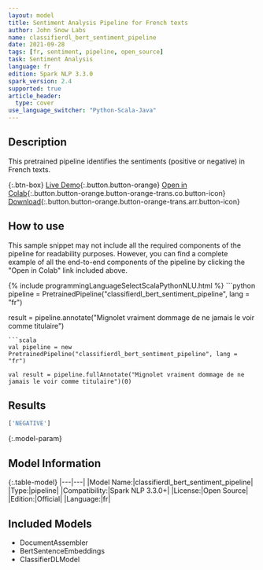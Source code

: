 ```yaml
---
layout: model
title: Sentiment Analysis Pipeline for French texts
author: John Snow Labs
name: classifierdl_bert_sentiment_pipeline
date: 2021-09-28
tags: [fr, sentiment, pipeline, open_source]
task: Sentiment Analysis
language: fr
edition: Spark NLP 3.3.0
spark_version: 2.4
supported: true
article_header:
  type: cover
use_language_switcher: "Python-Scala-Java"
---
```


## Description

This pretrained pipeline identifies the sentiments (positive or negative) in French texts.

{:.btn-box}
[Live Demo](https://demo.johnsnowlabs.com/public/SENTIMENT_FR/){:.button.button-orange}
[Open in Colab](https://colab.research.google.com/github/JohnSnowLabs/spark-nlp-workshop/blob/master/tutorials/streamlit_notebooks/CLASSIFICATION_Fr_Sentiment.ipynb){:.button.button-orange.button-orange-trans.co.button-icon}
[Download](https://s3.amazonaws.com/auxdata.johnsnowlabs.com/public/models/classifierdl_bert_sentiment_pipeline_fr_3.3.0_2.4_1632835775093.zip){:.button.button-orange.button-orange-trans.arr.button-icon}

## How to use

This sample snippet may not include all the required components of the pipeline for readability purposes. However, you can find a complete example of all the end-to-end components of the pipeline by clicking the "Open in Colab" link included above.




<div class="tabs-box" markdown="1">
{% include programmingLanguageSelectScalaPythonNLU.html %}
```python
pipeline = PretrainedPipeline("classifierdl_bert_sentiment_pipeline", lang = "fr")

result = pipeline.annotate("Mignolet vraiment dommage de ne jamais le voir comme titulaire")
```
```scala
val pipeline = new PretrainedPipeline("classifierdl_bert_sentiment_pipeline", lang = "fr")

val result = pipeline.fullAnnotate("Mignolet vraiment dommage de ne jamais le voir comme titulaire")(0)
```
</div>

## Results

```bash
['NEGATIVE']
```

{:.model-param}
## Model Information

{:.table-model}
|---|---|
|Model Name:|classifierdl_bert_sentiment_pipeline|
|Type:|pipeline|
|Compatibility:|Spark NLP 3.3.0+|
|License:|Open Source|
|Edition:|Official|
|Language:|fr|

## Included Models

- DocumentAssembler
- BertSentenceEmbeddings
- ClassifierDLModel